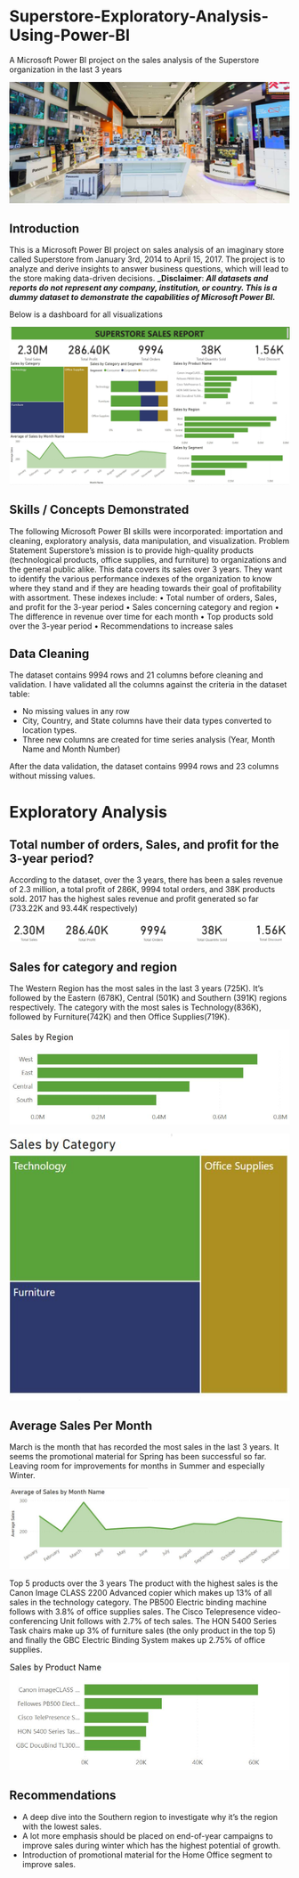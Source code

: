 # Superstore-Exploratory-Analysis-Using-Power-BI
A Microsoft Power BI project on the sales analysis of the Superstore organization in the last 3 years

![](intro_image.jpg)

## Introduction
This is a Microsoft Power BI project on sales analysis of an imaginary store called Superstore from January 3rd, 2014 to April 15, 2017. The project is to analyze and derive insights to answer business questions, which will lead to the store making data-driven decisions. **_Disclaimer**: **_All datasets and reports do not represent any company, institution, or country. This is a dummy dataset to demonstrate the capabilities of Microsoft Power BI._**

Below is a dashboard for all visualizations

![](superstore_dashboard.JPG)

## Skills / Concepts Demonstrated
The following Microsoft Power BI skills were incorporated: importation and cleaning, exploratory analysis, data manipulation, and visualization.
Problem Statement
Superstore’s mission is to provide high-quality products (technological products, office supplies, and furniture) to organizations and the general public alike. This data covers its sales over 3 years. They want to identify the various performance indexes of the organization to know where they stand and if they are heading towards their goal of profitability with assortment. These indexes include:
•	Total number of orders, Sales, and profit for the 3-year period
•	Sales concerning category and region
•	The difference in revenue over time for each month
•	Top products sold over the 3-year period
•	Recommendations to increase sales

## Data Cleaning
The dataset contains 9994 rows and 21 columns before cleaning and validation. I have validated all the columns against the criteria in the dataset table:
-	No missing values in any row
-	City, Country, and State columns have their data types converted to location types.
-	Three new columns are created for time series analysis (Year, Month Name and Month Number)

After the data validation, the dataset contains 9994 rows and 23 columns without missing values.

# Exploratory Analysis
## Total number of orders, Sales, and profit for the 3-year period?
According to the dataset, over the 3 years, there has been a sales revenue of 2.3 million, a total profit of 286K, 9994 total orders, and 38K products sold. 2017 has the highest sales revenue and profit generated so far (733.22K and 93.44K respectively)

![](1st_image.JPG)

## Sales for category and region
The Western Region has the most sales in the last 3 years (725K). It’s followed by the Eastern (678K), Central (501K) and Southern (391K) regions respectively. The category with the most sales is Technology(836K), followed by Furniture(742K) and then Office Supplies(719K).

![](2nd_image.jpg)

![](3rd_image.JPG)

## Average Sales Per Month
March is the month that has recorded the most sales in the last 3 years. It seems the promotional material for Spring has been successful so far. Leaving room for improvements for months in Summer and especially Winter.

![](4th_image.JPG)

Top 5 products over the 3 years
The product with the highest sales is the Canon Image CLASS 2200 Advanced copier which makes up 13% of all sales in the technology category. The PB500 Electric binding machine follows with 3.8% of office supplies sales. The Cisco Telepresence video-conferencing Unit follows with 2.7% of tech sales. The HON 5400 Series Task chairs make up 3% of furniture sales (the only product in the top 5) and finally the GBC Electric Binding System makes up 2.75% of office supplies.

![](5th_image.JPG)

## Recommendations
-	A deep dive into the Southern region to investigate why it’s the region with the lowest sales.
-	A lot more emphasis should be placed on end-of-year campaigns to improve sales during winter which has the highest potential of growth.
-	Introduction of promotional material for the Home Office segment to improve sales.



